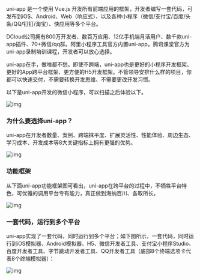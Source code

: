 uni-app 是一个使用 Vue.js 开发所有前端应用的框架，开发者编写一套代码，可发布到iOS、Android、Web（响应式）、以及各种小程序（微信/支付宝/百度/头条/QQ/钉钉/淘宝）、快应用等多个平台。

DCloud公司拥有800万开发者、数百万应用、12亿手机端月活用户、数千款uni-app插件、70+微信/qq群。阿里小程序工具官方内置uni-app，腾讯课堂官方为uni-app录制培训课程，开发者可以放心选择。

uni-app在手，做啥都不愁。即使不跨端，uni-app也是更好的小程序开发框架、更好的App跨平台框架、更方便的H5开发框架。不管领导安排什么样的项目，你都可以快速交付，不需要转换开发思维、不需要更改开发习惯。

以下是uni-app开发的微信小程序，可以扫描之后体验以下。



![img](https://mmbiz.qpic.cn/mmbiz_png/FOfAxSTUI9wcBxhBbQvUdvwXIJDwDdpApbpYFljUpO7jV305CrsfiaHWkhWqRe5ntI640CK9P1ibJ9CYtRR989Gw/640?wx_fmt=png)



### 为什么要选择uni-app？

uni-app在开发者数量、案例、跨端抹平度、扩展灵活性、性能体验、周边生态、学习成本、开发成本等8大关键指标上拥有更强的优势。

![img](https://mmbiz.qpic.cn/mmbiz_png/FOfAxSTUI9wcBxhBbQvUdvwXIJDwDdpAV09TIvPkZRXSRfhKtVjvdicQGTic0SJPhbN0f2d18aKEuW5YvuY8SSoA/640?wx_fmt=png)



### 功能框架

从下面uni-app功能框架图可看出，uni-app在跨平台的过程中，不牺牲平台特色，可优雅的调用平台专有能力，真正做到海纳百川、各取所长。

![img](https://mmbiz.qpic.cn/mmbiz_png/FOfAxSTUI9wcBxhBbQvUdvwXIJDwDdpA4gjY2icPcqArJFibcyLM0vgfenNuwoR5cCzV4gGDYib8q20kpgMBeQUDA/640?wx_fmt=png)



### 一套代码，运行到多个平台

uni-app实现了一套代码，同时运行到多个平台；如下图所示，一套代码，同时运行到iOS模拟器、Android模拟器、H5、微信开发者工具、支付宝小程序Studio、百度开发者工具、字节跳动开发者工具、QQ开发者工具（底部8个终端选项卡代表8个终端模拟器）：

![img](https://mmbiz.qpic.cn/mmbiz_jpg/FOfAxSTUI9wcBxhBbQvUdvwXIJDwDdpAZGwVcVDM8JcOoyicRYeo0L8FE7dLLzDgRBAeyiboFDth72Qg8LeicHGeQ/640?wx_fmt=jpeg)